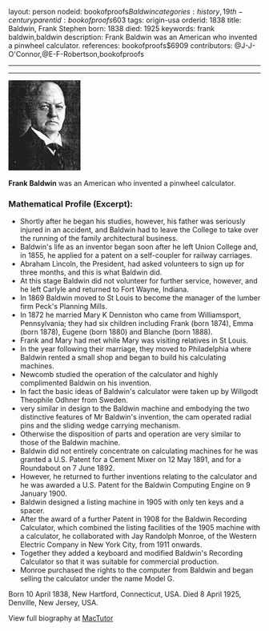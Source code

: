 layout: person
nodeid: bookofproofs$Baldwin
categories: history,19th-century
parentid: bookofproofs$603
tags: origin-usa
orderid: 1838
title: Baldwin, Frank Stephen
born: 1838
died: 1925
keywords: frank baldwin,baldwin
description: Frank Baldwin was an American who invented a pinwheel calculator.
references: bookofproofs$6909
contributors: @J-J-O'Connor,@E-F-Robertson,bookofproofs

---



---

![Baldwin.jpg](https://github.com/bookofproofs/bookofproofs.github.io/blob/main/_sources/_assets/images/portraits/Baldwin.jpg?raw=true)

**Frank Baldwin** was an American who invented a pinwheel calculator.

### Mathematical Profile (Excerpt):
* Shortly after he began his studies, however, his father was seriously injured in an accident, and Baldwin had to leave the College to take over the running of the family architectural business.
* Baldwin's life as an inventor began soon after he left Union College and, in 1855, he applied for a patent on a self-coupler for railway carriages.
* Abraham Lincoln, the President, had asked volunteers to sign up for three months, and this is what Baldwin did.
* At this stage Baldwin did not volunteer for further service, however, and he left Carlyle and returned to Fort Wayne, Indiana.
* In 1869 Baldwin moved to St Louis to become the manager of the lumber firm Peck's Planning Mills.
* In 1872 he married Mary K Denniston who came from Williamsport, Pennsylvania; they had six children including Frank (born 1874), Emma (born 1878), Eugene (born 1880) and Blanche (born 1888).
* Frank and Mary had met while Mary was visiting relatives in St Louis.
* In the year following their marriage, they moved to Philadelphia where Baldwin rented a small shop and began to build his calculating machines.
* Newcomb studied the operation of the calculator and highly complimented Baldwin on his invention.
* In fact the basic ideas of Baldwin's calculator were taken up by Willgodt Theophile Odhner from Sweden.
* very similar in design to the Baldwin machine and embodying the two distinctive features of Mr Baldwin's invention, the cam operated radial pins and the sliding wedge carrying mechanism.
* Otherwise the disposition of parts and operation are very similar to those of the Baldwin machine.
* Baldwin did not entirely concentrate on calculating machines for he was granted a U.S. Patent for a Cement Mixer on 12 May 1891, and for a Roundabout on 7 June 1892.
* However, he returned to further inventions relating to the calculator and he was awarded a U.S. Patent for the Baldwin Computing Engine on 9 January 1900.
* Baldwin designed a listing machine in 1905 with only ten keys and a spacer.
* After the award of a further Patent in 1908 for the Baldwin Recording Calculator, which combined the listing facilities of the 1905 machine with a calculator, he collaborated with Jay Randolph Monroe, of the Western Electric Company in New York City, from 1911 onwards.
* Together they added a keyboard and modified Baldwin's Recording Calculator so that it was suitable for commercial production.
* Monroe purchased the rights to the computer from Baldwin and began selling the calculator under the name Model G.

Born 10 April 1838, New Hartford, Connecticut, USA. Died 8 April 1925, Denville, New Jersey, USA.

View full biography at [MacTutor](https://mathshistory.st-andrews.ac.uk/Biographies/Baldwin/)
